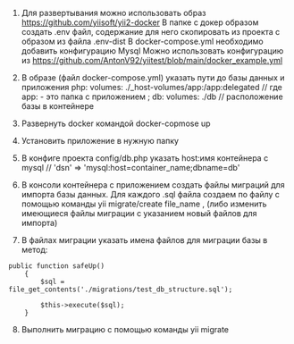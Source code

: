 1. Для развертывания можно использовать образ https://github.com/yiisoft/yii2-docker
В папке с докер образом создать .env файл, содержание для него скопировать из проекта с образом из файла .env-dist
В docker-compose.yml необходимо добавить конфигурацию Mysql
Можно использовать конфигурацию из https://github.com/AntonV92/yiitest/blob/main/docker_example.yml
    
2. В образе (файл docker-compose.yml) указать пути до базы данных и приложения
php:
  volumes:
     ./_host-volumes/app:/app:delegated  // где app: - это папка с приложением ;
db:
   volumes:
     ./db // расположение базы в контейнере
     
     
3. Развернуть docker командой  docker-copmose up
4. Установить приложение в нужную папку
5. В конфиге проекта config/db.php указать host:имя контейнера с mysql // 'dsn' => 'mysql:host=container_name;dbname=db'
6. В консоли контейнера с приложением создать файлы миграций для импорта базы данных. Для каждого .sql файла создаем по файлу с помощью команды yii migrate/create file_name , (либо изменить имеющиеся файлы миграции с указанием новый файлов для импорта)
7. В файлах миграции указать имена файлов для миграции базы в метод:
```
public function safeUp()
    {   
        $sql = file_get_contents('./migrations/test_db_structure.sql');

        $this->execute($sql);
    }
   ```
   
   
8. Выполнить миграцию с помощью команды yii migrate
